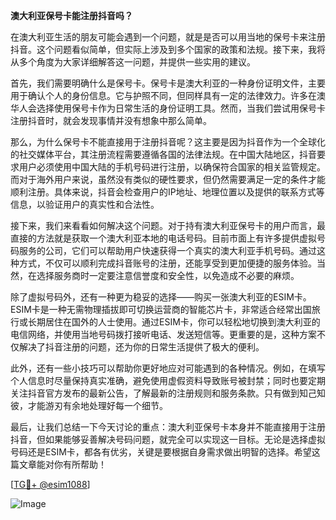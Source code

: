 **澳大利亚保号卡能注册抖音吗？**

在澳大利亚生活的朋友可能会遇到一个问题，就是是否可以用当地的保号卡来注册抖音。这个问题看似简单，但实际上涉及到多个国家的政策和法规。接下来，我将从多个角度为大家详细解答这一问题，并提供一些实用的建议。

首先，我们需要明确什么是保号卡。保号卡是澳大利亚的一种身份证明文件，主要用于确认个人的身份信息。它与护照不同，但同样具有一定的法律效力。许多在澳华人会选择使用保号卡作为日常生活的身份证明工具。然而，当我们尝试用保号卡注册抖音时，就会发现事情并没有想象中那么简单。

那么，为什么保号卡不能直接用于注册抖音呢？这主要是因为抖音作为一个全球化的社交媒体平台，其注册流程需要遵循各国的法律法规。在中国大陆地区，抖音要求用户必须使用中国大陆的手机号码进行注册，以确保符合国家的相关监管规定。而对于海外用户来说，虽然没有类似的硬性要求，但仍然需要满足一定的条件才能顺利注册。具体来说，抖音会检查用户的IP地址、地理位置以及提供的联系方式等信息，以验证用户的真实性和合法性。

接下来，我们来看看如何解决这个问题。对于持有澳大利亚保号卡的用户而言，最直接的方法就是获取一个澳大利亚本地的电话号码。目前市面上有许多提供虚拟号码服务的公司，它们可以帮助用户快速获得一个真实的澳大利亚手机号码。通过这种方式，不仅可以顺利完成抖音账号的注册，还能享受到更加便捷的服务体验。当然，在选择服务商时一定要注意信誉度和安全性，以免造成不必要的麻烦。

除了虚拟号码外，还有一种更为稳妥的选择——购买一张澳大利亚的ESIM卡。ESIM卡是一种无需物理插拔即可切换运营商的智能芯片卡，非常适合经常出国旅行或长期居住在国外的人士使用。通过ESIM卡，你可以轻松地切换到澳大利亚的电信网络，并使用当地号码拨打接听电话、发送短信等。更重要的是，这种方案不仅解决了抖音注册的问题，还为你的日常生活提供了极大的便利。

此外，还有一些小技巧可以帮助你更好地应对可能遇到的各种情况。例如，在填写个人信息时尽量保持真实准确，避免使用虚假资料导致账号被封禁；同时也要定期关注抖音官方发布的最新公告，了解最新的注册规则和服务条款。只有做到知己知彼，才能游刃有余地处理好每一个细节。

最后，让我们总结一下今天讨论的重点：澳大利亚保号卡本身并不能直接用于注册抖音，但如果能够妥善解决号码问题，就完全可以实现这一目标。无论是选择虚拟号码还是ESIM卡，都各有优劣，关键是要根据自身需求做出明智的选择。希望这篇文章能对你有所帮助！

[[TG💪+ @esim1088](https://t.me/s/esim1088)]

![Image](https://i.postimg.cc/4NQfJmqS/Snipaste-2025-05-13-00-14-12.png)
